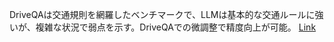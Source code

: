 DriveQAは交通規則を網羅したベンチマークで、LLMは基本的な交通ルールに強いが、複雑な状況で弱点を示す。DriveQAでの微調整で精度向上が可能。
[Link](http://arxiv.org/abs/2508.21824v1)

